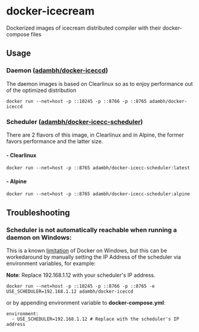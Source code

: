 # docker-icecream
Dockerized images of icecream distributed compiler with their docker-compose files

## Usage
### Daemon ([adambh/docker-iceccd](https://hub.docker.com/r/adambh/docker-iceccd))
The daemon images is based on Clearlinux so as to enjoy performance out of the optimized distribution
```
docker run --net=host -p ::10245 -p ::8766 -p ::8765 adambh/docker-iceccd
```

### Scheduler ([adambh/docker-icecc-scheduler](https://hub.docker.com/r/adambh/docker-icecc-scheduler))
There are 2 flavors of this image, in Clearlinux and in Alpine, the former favors performance and the latter size.

#### - Clearlinux
```
docker run --net=host -p ::8765 adambh/docker-icecc-scheduler:latest
```

#### - Alpine
```
docker run --net=host -p ::8765 adambh/docker-icecc-scheduler:alpine
```

## Troubleshooting
### Scheduler is not automatically reachable when running a daemon on Windows:
This is a known [limitation](https://docs.docker.com/docker-for-windows/networking/#known-limitations-use-cases-and-workarounds) of Docker on Windows, but this can be workedaround by manually setting the IP Address of the scheduler via environment variables, for example:

**Note**: Replace 192.168.1.12 with your scheduler's IP address.

```
docker run --net=host -p ::10245 -p ::8766 -p ::8765 -e USE_SCHEDULER=192.168.1.12 adambh/docker-iceccd
```

or by appending environment variable to **docker-compose.yml**:

```
environment:
  - USE_SCHEDULER=192.168.1.12 # Replace with the scheduler's IP address
```
